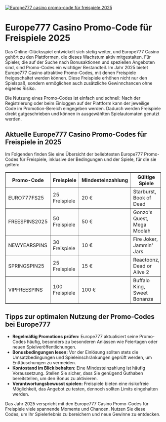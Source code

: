 [![Europe777 casino promo-code für freispiele 2025](https://123-caf.pages.dev/gitsignup.png)](https://vrmoo.ru/Bt82HjjY)

<h1>Europe777 Casino Promo-Code für Freispiele 2025</h1>  <p>Das Online-Glücksspiel entwickelt sich stetig weiter, und Europe777 Casino gehört zu den Plattformen, die dieses Wachstum aktiv mitgestalten. Für Spieler, die auf der Suche nach Bonusaktionen und speziellen Angeboten sind, sind Promo-Codes ein wichtiger Bestandteil. Im Jahr 2025 bietet Europe777 Casino attraktive Promo-Codes, mit denen Freispiele freigeschaltet werden können. Diese Freispiele erhöhen nicht nur den Spielspaß, sondern ermöglichen auch zusätzliche Gewinnchancen ohne eigenes Risiko.</p>  <p>Die Nutzung eines Promo-Codes ist einfach und schnell: Nach der Registrierung oder beim Einloggen auf der Plattform kann der jeweilige Code im Promotion-Bereich eingegeben werden. Dadurch werden Freispiele direkt gutgeschrieben und können in ausgewählten Spielautomaten genutzt werden.</p>  <h2>Aktuelle Europe777 Casino Promo-Codes für Freispiele in 2025</h2>  <p>Im Folgenden finden Sie eine Übersicht der beliebtesten Europe777 Promo-Codes für Freispiele, inklusive der Bedingungen und der Spiele, für die sie gelten:</p>  <table border="1" cellpadding="8" cellspacing="0" style="border-collapse: collapse; width: 100%;">   <thead>     <tr>       <th>Promo-Code</th>       <th>Freispiele</th>       <th>Mindesteinzahlung</th>       <th>Gültige Spiele</th>       <th>Umsatzbedingungen</th>     </tr>   </thead>   <tbody>     <tr>       <td>EURO777FS25</td>       <td>25 Freispiele</td>       <td>20 €</td>       <td>Starburst, Book of Dead</td>       <td>35x Bonus</td>     </tr>     <tr>       <td>FREESPINS2025</td>       <td>50 Freispiele</td>       <td>50 €</td>       <td>Gonzo's Quest, Mega Moolah</td>       <td>40x Bonus</td>     </tr>     <tr>       <td>NEWYEARSPINS</td>       <td>30 Freispiele</td>       <td>10 €</td>       <td>Fire Joker, Jammin' Jars</td>       <td>30x Bonus</td>     </tr>     <tr>       <td>SPRINGSPIN25</td>       <td>25 Freispiele</td>       <td>15 €</td>       <td>Reactoonz, Dead or Alive 2</td>       <td>35x Bonus</td>     </tr>     <tr>       <td>VIPFREESPINS</td>       <td>100 Freispiele</td>       <td>100 €</td>       <td>Buffalo King, Sweet Bonanza</td>       <td>45x Bonus</td>     </tr>   </tbody> </table>  <h2>Tipps zur optimalen Nutzung der Promo-Codes bei Europe777</h2>  <ul>   <li><strong>Regelmäßig Promotions prüfen:</strong> Europe777 aktualisiert seine Promo-Codes häufig, besonders zu besonderen Anlässen wie Feiertagen oder neuen Spielveröffentlichungen.</li>   <li><strong>Bonusbedingungen lesen:</strong> Vor der Einlösung sollten stets die Umsatzbedingungen und Spieleinschränkungen geprüft werden, um Enttäuschungen zu vermeiden.</li>   <li><strong>Kontostand im Blick behalten:</strong> Eine Mindesteinzahlung ist häufig Voraussetzung. Stellen Sie sicher, dass Sie genügend Guthaben bereitstellen, um den Bonus zu aktivieren.</li>   <li><strong>Verantwortungsbewusst spielen:</strong> Freispiele bieten eine risikofreie Möglichkeit, das Angebot zu testen, dennoch sollten Limits eingehalten werden.</li> </ul>  <p>Das Jahr 2025 verspricht mit den Europe777 Casino Promo-Codes für Freispiele viele spannende Momente und Chancen. Nutzen Sie diese Codes, um Ihr Spielerlebnis zu bereichern und neue Gewinne zu entdecken.</p>